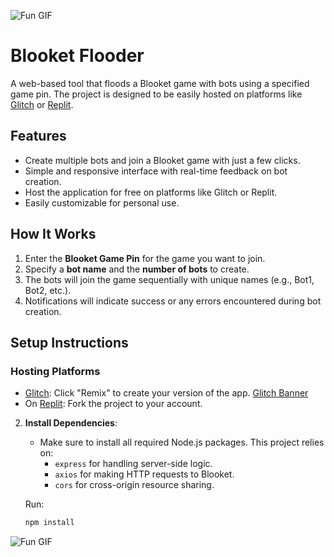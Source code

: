 ![Fun GIF](https://media0.giphy.com/media/v1.Y2lkPTc5MGI3NjExZmw5NWM4cGppNWx6Y2Vzb21uZmRoNHA1YjNiMjhxdjd5bWJtNzZmMSZlcD12MV9pbnRlcm5hbF9naWZfYnlfaWQmY3Q9cw/WIhTOyUlNHyUDIFDmQ/giphy.webp)
# Blooket Flooder

A web-based tool that floods a Blooket game with bots using a specified game pin. The project is designed to be easily hosted on platforms like [Glitch](https://glitch.com/) or [Replit](https://replit.com/).

## Features
- Create multiple bots and join a Blooket game with just a few clicks.
- Simple and responsive interface with real-time feedback on bot creation.
- Host the application for free on platforms like Glitch or Replit.
- Easily customizable for personal use.

## How It Works
1. Enter the **Blooket Game Pin** for the game you want to join.
2. Specify a **bot name** and the **number of bots** to create.
3. The bots will join the game sequentially with unique names (e.g., Bot1, Bot2, etc.).
4. Notifications will indicate success or any errors encountered during bot creation.

## Setup Instructions

### Hosting Platforms
   -  [Glitch](https://glitch.com/edit/#!/blooketflooder): Click "Remix" to create your version of the app.
[Glitch Banner](https://encrypted-tbn0.gstatic.com/images?q=tbn:ANd9GcTDb4LmQj0Q4STVvM3oRj4Wd5M8vNqL-14fWg&s)
   - On [Replit](https://replit.com/@chill2030/BlooketFlooder?v=1): Fork the project to your account.

2. **Install Dependencies**:
   - Make sure to install all required Node.js packages. This project relies on:
     - `express` for handling server-side logic.
     - `axios` for making HTTP requests to Blooket.
     - `cors` for cross-origin resource sharing.

   Run:
   ```bash
   npm install
![Fun GIF](https://media0.giphy.com/media/v1.Y2lkPTc5MGI3NjExcjhmMWxkYzJkdDM5eXR4OXdkOWpkbnRtajhrcW91bHJ6dW5sdmRxYyZlcD12MV9pbnRlcm5hbF9naWZfYnlfaWQmY3Q9cw/gii0Lant3XF3V9ony6/giphy.webp)
